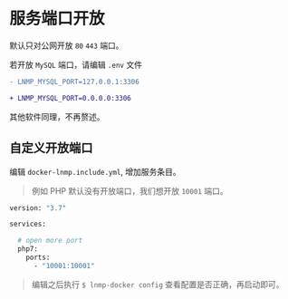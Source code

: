# 服务端口开放

默认只对公网开放 `80` `443` 端口。

若开放 `MySQL` 端口，请编辑 `.env` 文件

```diff
- LNMP_MYSQL_PORT=127.0.0.1:3306

+ LNMP_MYSQL_PORT=0.0.0.0:3306
```

其他软件同理，不再赘述。

## 自定义开放端口

编辑 `docker-lnmp.include.yml`, 增加服务条目。

> 例如 PHP 默认没有开放端口，我们想开放 `10001` 端口。

```bash
version: "3.7"

services:

  # open more port
  php7:
    ports:
      - "10001:10001"
```

> 编辑之后执行 `$ lnmp-docker config` 查看配置是否正确，再启动即可。
